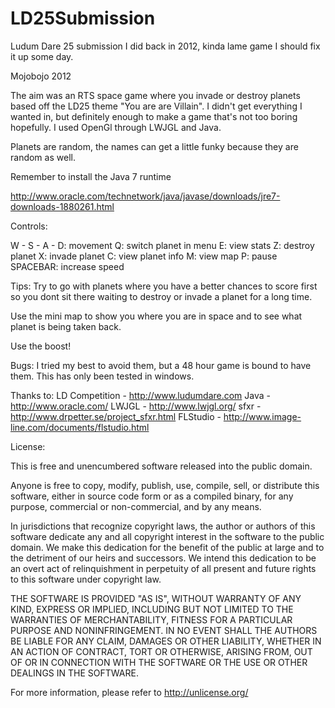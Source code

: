 LD25Submission
==============

Ludum Dare 25 submission I did back in 2012, kinda lame game I should fix it up some day.

Mojobojo 2012

The aim was an RTS space game where you invade or destroy planets based off the LD25 theme "You are are Villain".
I didn't get everything I wanted in, but definitely enough to make a game that's not too boring hopefully.
I used OpenGl through LWJGL and Java.

Planets are random, the names can get a little funky because they are random as well.

Remember to install the Java 7 runtime

http://www.oracle.com/technetwork/java/javase/downloads/jre7-downloads-1880261.html

Controls:

W - S - A - D: movement
Q: switch planet in menu
E: view stats
Z: destroy planet
X: invade planet
C: view planet info
M: view map
P: pause
SPACEBAR: increase speed

Tips:
Try to go with planets where you have a better chances to score first so you dont
sit there waiting to destroy or invade a planet for a long time.

Use the mini map to show you where you are in space and to see what planet is being
taken back.

Use the boost!

Bugs:
I tried my best to avoid them, but a 48 hour game is bound to have them.
This has only been tested in windows.

Thanks to:
LD Competition - http://www.ludumdare.com
Java - http://www.oracle.com/
LWJGL - http://www.lwjgl.org/
sfxr - http://www.drpetter.se/project_sfxr.html
FLStudio - http://www.image-line.com/documents/flstudio.html

License:

This is free and unencumbered software released into the public domain.

Anyone is free to copy, modify, publish, use, compile, sell, or
distribute this software, either in source code form or as a compiled
binary, for any purpose, commercial or non-commercial, and by any
means.

In jurisdictions that recognize copyright laws, the author or authors
of this software dedicate any and all copyright interest in the
software to the public domain. We make this dedication for the benefit
of the public at large and to the detriment of our heirs and
successors. We intend this dedication to be an overt act of
relinquishment in perpetuity of all present and future rights to this
software under copyright law.

THE SOFTWARE IS PROVIDED "AS IS", WITHOUT WARRANTY OF ANY KIND,
EXPRESS OR IMPLIED, INCLUDING BUT NOT LIMITED TO THE WARRANTIES OF
MERCHANTABILITY, FITNESS FOR A PARTICULAR PURPOSE AND NONINFRINGEMENT.
IN NO EVENT SHALL THE AUTHORS BE LIABLE FOR ANY CLAIM, DAMAGES OR
OTHER LIABILITY, WHETHER IN AN ACTION OF CONTRACT, TORT OR OTHERWISE,
ARISING FROM, OUT OF OR IN CONNECTION WITH THE SOFTWARE OR THE USE OR
OTHER DEALINGS IN THE SOFTWARE.

For more information, please refer to <http://unlicense.org/>

